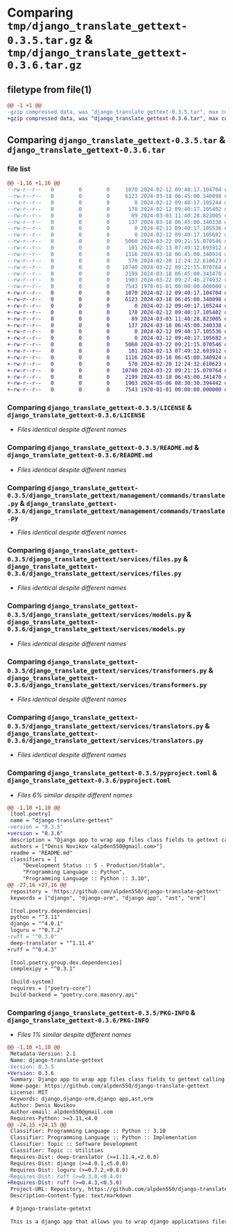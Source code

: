 # Comparing `tmp/django_translate_gettext-0.3.5.tar.gz` & `tmp/django_translate_gettext-0.3.6.tar.gz`

## filetype from file(1)

```diff
@@ -1 +1 @@
-gzip compressed data, was "django_translate_gettext-0.3.5.tar", max compression
+gzip compressed data, was "django_translate_gettext-0.3.6.tar", max compression
```

## Comparing `django_translate_gettext-0.3.5.tar` & `django_translate_gettext-0.3.6.tar`

### file list

```diff
@@ -1,16 +1,16 @@
--rw-r--r--   0        0        0     1070 2024-02-12 09:40:17.104704 django_translate_gettext-0.3.5/LICENSE
--rw-r--r--   0        0        0     6123 2024-03-18 06:45:00.340098 django_translate_gettext-0.3.5/README.md
--rw-r--r--   0        0        0        0 2024-02-12 09:40:17.105244 django_translate_gettext-0.3.5/django_translate_gettext/__init__.py
--rw-r--r--   0        0        0      178 2024-02-12 09:40:17.105402 django_translate_gettext-0.3.5/django_translate_gettext/apps.py
--rw-r--r--   0        0        0       89 2024-03-03 11:40:28.823005 django_translate_gettext-0.3.5/django_translate_gettext/constants.py
--rw-r--r--   0        0        0      137 2024-03-18 06:45:00.340338 django_translate_gettext-0.3.5/django_translate_gettext/exceptions.py
--rw-r--r--   0        0        0        0 2024-02-12 09:40:17.105536 django_translate_gettext-0.3.5/django_translate_gettext/management/__init__.py
--rw-r--r--   0        0        0        0 2024-02-12 09:40:17.105682 django_translate_gettext-0.3.5/django_translate_gettext/management/commands/__init__.py
--rw-r--r--   0        0        0     5060 2024-03-22 09:21:15.070546 django_translate_gettext-0.3.5/django_translate_gettext/management/commands/translate.py
--rw-r--r--   0        0        0      101 2024-02-13 07:49:12.693912 django_translate_gettext-0.3.5/django_translate_gettext/services/__init__.py
--rw-r--r--   0        0        0     1116 2024-03-18 06:45:00.340924 django_translate_gettext-0.3.5/django_translate_gettext/services/files.py
--rw-r--r--   0        0        0      570 2024-02-20 12:24:32.610623 django_translate_gettext-0.3.5/django_translate_gettext/services/models.py
--rw-r--r--   0        0        0    10740 2024-03-22 09:21:15.070764 django_translate_gettext-0.3.5/django_translate_gettext/services/transformers.py
--rw-r--r--   0        0        0     2199 2024-03-18 06:45:00.341470 django_translate_gettext-0.3.5/django_translate_gettext/services/translators.py
--rw-r--r--   0        0        0     1903 2024-03-22 09:27:46.274932 django_translate_gettext-0.3.5/pyproject.toml
--rw-r--r--   0        0        0     7543 1970-01-01 00:00:00.000000 django_translate_gettext-0.3.5/PKG-INFO
+-rw-r--r--   0        0        0     1070 2024-02-12 09:40:17.104704 django_translate_gettext-0.3.6/LICENSE
+-rw-r--r--   0        0        0     6123 2024-03-18 06:45:00.340098 django_translate_gettext-0.3.6/README.md
+-rw-r--r--   0        0        0        0 2024-02-12 09:40:17.105244 django_translate_gettext-0.3.6/django_translate_gettext/__init__.py
+-rw-r--r--   0        0        0      178 2024-02-12 09:40:17.105402 django_translate_gettext-0.3.6/django_translate_gettext/apps.py
+-rw-r--r--   0        0        0       89 2024-03-03 11:40:28.823005 django_translate_gettext-0.3.6/django_translate_gettext/constants.py
+-rw-r--r--   0        0        0      137 2024-03-18 06:45:00.340338 django_translate_gettext-0.3.6/django_translate_gettext/exceptions.py
+-rw-r--r--   0        0        0        0 2024-02-12 09:40:17.105536 django_translate_gettext-0.3.6/django_translate_gettext/management/__init__.py
+-rw-r--r--   0        0        0        0 2024-02-12 09:40:17.105682 django_translate_gettext-0.3.6/django_translate_gettext/management/commands/__init__.py
+-rw-r--r--   0        0        0     5060 2024-03-22 09:21:15.070546 django_translate_gettext-0.3.6/django_translate_gettext/management/commands/translate.py
+-rw-r--r--   0        0        0      101 2024-02-13 07:49:12.693912 django_translate_gettext-0.3.6/django_translate_gettext/services/__init__.py
+-rw-r--r--   0        0        0     1116 2024-03-18 06:45:00.340924 django_translate_gettext-0.3.6/django_translate_gettext/services/files.py
+-rw-r--r--   0        0        0      570 2024-02-20 12:24:32.610623 django_translate_gettext-0.3.6/django_translate_gettext/services/models.py
+-rw-r--r--   0        0        0    10740 2024-03-22 09:21:15.070764 django_translate_gettext-0.3.6/django_translate_gettext/services/transformers.py
+-rw-r--r--   0        0        0     2199 2024-03-18 06:45:00.341470 django_translate_gettext-0.3.6/django_translate_gettext/services/translators.py
+-rw-r--r--   0        0        0     1903 2024-05-06 08:30:30.394442 django_translate_gettext-0.3.6/pyproject.toml
+-rw-r--r--   0        0        0     7543 1970-01-01 00:00:00.000000 django_translate_gettext-0.3.6/PKG-INFO
```

### Comparing `django_translate_gettext-0.3.5/LICENSE` & `django_translate_gettext-0.3.6/LICENSE`

 * *Files identical despite different names*

### Comparing `django_translate_gettext-0.3.5/README.md` & `django_translate_gettext-0.3.6/README.md`

 * *Files identical despite different names*

### Comparing `django_translate_gettext-0.3.5/django_translate_gettext/management/commands/translate.py` & `django_translate_gettext-0.3.6/django_translate_gettext/management/commands/translate.py`

 * *Files identical despite different names*

### Comparing `django_translate_gettext-0.3.5/django_translate_gettext/services/files.py` & `django_translate_gettext-0.3.6/django_translate_gettext/services/files.py`

 * *Files identical despite different names*

### Comparing `django_translate_gettext-0.3.5/django_translate_gettext/services/models.py` & `django_translate_gettext-0.3.6/django_translate_gettext/services/models.py`

 * *Files identical despite different names*

### Comparing `django_translate_gettext-0.3.5/django_translate_gettext/services/transformers.py` & `django_translate_gettext-0.3.6/django_translate_gettext/services/transformers.py`

 * *Files identical despite different names*

### Comparing `django_translate_gettext-0.3.5/django_translate_gettext/services/translators.py` & `django_translate_gettext-0.3.6/django_translate_gettext/services/translators.py`

 * *Files identical despite different names*

### Comparing `django_translate_gettext-0.3.5/pyproject.toml` & `django_translate_gettext-0.3.6/pyproject.toml`

 * *Files 6% similar despite different names*

```diff
@@ -1,10 +1,10 @@
 [tool.poetry]
 name = "django-translate-gettext"
-version = "0.3.5"
+version = "0.3.6"
 description = "Django app to wrap app files class fields to gettext calling for the given apps"
 authors = ["Denis Novikov <alpden550@gmail.com>"]
 readme = "README.md"
 classifiers = [
     "Development Status :: 5 - Production/Stable",
     "Programming Language :: Python",
     "Programming Language :: Python :: 3.10",
@@ -27,16 +27,16 @@
 repository = 'https://github.com/alpden550/django-translate-gettext'
 keywords = ["django", "django-orm", "django app", "ast", "orm"]
 
 [tool.poetry.dependencies]
 python = "^3.11"
 django = "^4.0.1"
 loguru = "^0.7.2"
-ruff = "^0.3.0"
 deep-translator = "^1.11.4"
+ruff = "^0.4.3"
 
 [tool.poetry.group.dev.dependencies]
 complexipy = "^0.3.1"
 
 [build-system]
 requires = ["poetry-core"]
 build-backend = "poetry.core.masonry.api"
```

### Comparing `django_translate_gettext-0.3.5/PKG-INFO` & `django_translate_gettext-0.3.6/PKG-INFO`

 * *Files 1% similar despite different names*

```diff
@@ -1,10 +1,10 @@
 Metadata-Version: 2.1
 Name: django-translate-gettext
-Version: 0.3.5
+Version: 0.3.6
 Summary: Django app to wrap app files class fields to gettext calling for the given apps
 Home-page: https://github.com/alpden550/django-translate-gettext
 License: MIT
 Keywords: django,django-orm,django app,ast,orm
 Author: Denis Novikov
 Author-email: alpden550@gmail.com
 Requires-Python: >=3.11,<4.0
@@ -24,15 +24,15 @@
 Classifier: Programming Language :: Python :: 3.10
 Classifier: Programming Language :: Python :: Implementation
 Classifier: Topic :: Software Development
 Classifier: Topic :: Utilities
 Requires-Dist: deep-translator (>=1.11.4,<2.0.0)
 Requires-Dist: django (>=4.0.1,<5.0.0)
 Requires-Dist: loguru (>=0.7.2,<0.8.0)
-Requires-Dist: ruff (>=0.3.0,<0.4.0)
+Requires-Dist: ruff (>=0.4.3,<0.5.0)
 Project-URL: Repository, https://github.com/alpden550/django-translate-gettext
 Description-Content-Type: text/markdown
 
 # Django-translate-getetxt
 
 This is a django app that allows you to wrap django applications files fields with a gettext translation field (not for Pycharm and docker-compose python interpretator).
```

